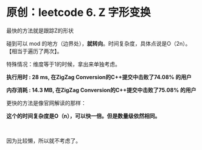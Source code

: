 # 原创：leetcode 6. Z 字形变换

最快的方法就是跟踪Z的形状

碰到可以 mod 的地方（边界处），**就转向**。时间复杂度，具体点说是O（2n）。【相当于遍历了两次】。

特殊情况：维度等于1的时候，拿出来单独考虑。

**执行用时 : 28 ms, 在ZigZag Conversion的C++提交中击败了74.08% 的用户**

**内存消耗 : 14.3 MB, 在ZigZag Conversion的C++提交中击败了75.08% 的用户**

更快的方法是像官网解读的那样：

**这个的时间复杂度是O（n），可以快一倍。但是数量级依然相同。**

 

因为比较懒，所以就不考虑了。

